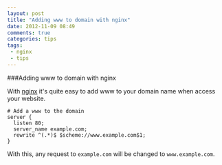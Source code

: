 ```yaml
---
layout: post
title: "Adding www to domain with nginx"
date: 2012-11-09 08:49
comments: true
categories: tips
tags:
 - nginx
 - tips
---
```

###Adding www to domain with nginx

With [nginx](http://wiki.nginx.org/) it's quite easy to add www to your domain name when access your website.
```
# Add a www to the domain
server {
  listen 80;
  server_name example.com;
  rewrite ^(.*)$ $scheme://www.example.com$1;
}
```
With this, any request to `example.com` will be changed to `www.example.com`. 